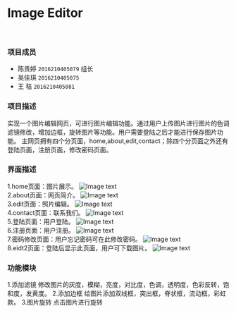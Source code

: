# Image Editor 
<br>

### 项目成员

* 陈贵婷 `2016210405079` 组长
* 吴佳琪 `2016210405075` 
* 王  秸 `2016210405081`

### 项目描述
实现一个图片编辑网页，可进行图片编辑功能。通过用户上传图片进行图片的色调滤镜修改，增加边框，旋转图片等功能。用户需要登陆之后才能进行保存图片功能。
主网页拥有四个分页面，home,about,edit,contact；除四个分页面之外还有登陆页面，注册页面，修改密码页面。
<br>



### 界面描述
1.home页面：图片展示。
![Image text](https://github.com/Fionakiki/Myproject/blob/master/images/屏幕快照%202018-06-23%2016.15.48.png)
<br>
2.about页面：网页简介。
![Image text](https://github.com/Fionakiki/Myproject/blob/master/images/屏幕快照%202018-06-23%2016.17.47.png)
<br>
3.edit页面：照片编辑。
![Image text](https://github.com/Fionakiki/Myproject/blob/master/images/屏幕快照%202018-06-23%2016.17.56.png)
<br>
4.contact页面：联系我们。
![Image text](https://github.com/Fionakiki/Myproject/blob/master/images/屏幕快照%202018-06-23%2016.18.01.png)
<br>
5.登陆页面：用户登陆。
![Image text](https://github.com/Fionakiki/Myproject/blob/master/images/屏幕快照%202018-06-23%2016.18.10.png)
<br>
6.注册页面：用户注册。
![Image text](https://github.com/Fionakiki/Myproject/blob/master/images/屏幕快照%202018-06-23%2016.18.16.png)
<br>
7.密码修改页面：用户忘记密码可在此修改密码。
![Image text]()
<br>
8.eidt2页面：登陆后显示此页面，用户可下载图片。
![Image text](https://github.com/Fionakiki/Myproject/blob/master/images/屏幕快照%202018-06-23%2016.18.45.png)
<br>


### 功能模块
1.添加滤镜
修改图片的灰度，模糊，亮度，对比度，色调，透明度，色彩反转，饱和度，发黄度。
2.添加边框
给图片添加双线框，突出框，脊状框，流动框，彩虹款。
3.图片旋转
点击图片进行旋转
